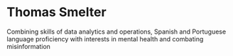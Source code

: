 # Thomas Smelter

Combining skills of data analytics and operations, Spanish and Portuguese language proficiency with interests in mental health and combating misinformation
